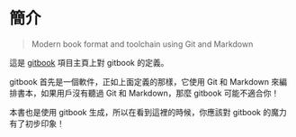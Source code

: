 # 簡介

> Modern book format and toolchain using Git and Markdown

這是 [gitbook](https://github.com/GitbookIO/gitbook) 項目主頁上對 gitbook 的定義。

gitbook 首先是一個軟件，正如上面定義的那樣，它使用 Git 和 Markdown 來編排書本，如果用戶沒有聽過 Git 和 Markdown，那麼 gitbook 可能不適合你！

本書也是使用 gitbook 生成，所以在看到這裡的時候，你應該對 gitbook 的魔力有了初步印象！
